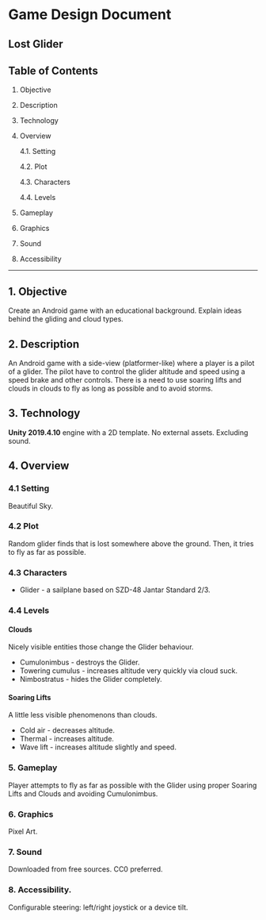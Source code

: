 # Game Design Document
## Lost Glider

## Table of Contents
1. Objective
2. Description
3. Technology
4. Overview

    4.1. Setting

    4.2. Plot

    4.3. Characters
    
    4.4. Levels

5. Gameplay
6. Graphics
7. Sound
8. Accessibility
---

## 1. Objective
Create an Android game with an educational background. Explain ideas  behind 
the gliding and cloud types.

## 2. Description
An Android game with a side-view (platformer-like) where a player is a  pilot
of a glider. The pilot have to control the glider altitude and  speed using
a speed brake and other controls. There is a need to use soaring lifts and
clouds in clouds to fly as long as possible and to avoid storms.

## 3. Technology
**Unity 2019.4.10** engine with a 2D template. No external assets. Excluding sound.

## 4. Overview

### 4.1 Setting
Beautiful Sky.

### 4.2 Plot
Random glider finds that is lost somewhere above the ground. Then, it tries to
fly as far as possible.

### 4.3 Characters
- Glider - a sailplane based on SZD-48 Jantar Standard 2/3.

### 4.4 Levels
#### Clouds
Nicely visible entities those change the Glider behaviour.
- Cumulonimbus - destroys the Glider.
- Towering cumulus - increases altitude very quickly via cloud suck.
- Nimbostratus - hides the Glider completely.

#### Soaring Lifts
A little less visible phenomenons than clouds.
- Cold air - decreases altitude.
- Thermal - increases altitude.
- Wave lift - increases altitude slightly and speed.

### 5. Gameplay
Player attempts to fly as far as possible with the Glider using proper
Soaring Lifts and Clouds and avoiding Cumulonimbus.

### 6. Graphics
Pixel Art.

### 7. Sound
Downloaded from free sources. CC0 preferred.

### 8. Accessibility.
Configurable steering: left/right joystick or a device tilt.
